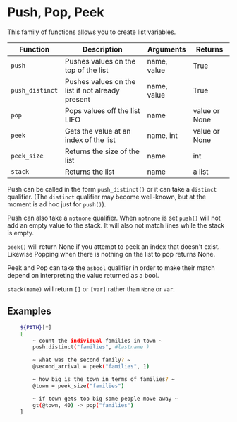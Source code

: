 
# Push, Pop, Peek

This family of functions allows you to create list variables.

| Function       | Description                                  | Arguments     | Returns       |
|----------------|----------------------------------------------|---------------|---------------|
| `push`         | Pushes values on the top of the list         | name, value   | True          |
| `push_distinct`| Pushes values on the list if not already present | name, value | True        |
| `pop`          | Pops values off the list LIFO                | name          | value or None |
| `peek`         | Gets the value at an index of the list       | name, int     | value or None |
| `peek_size`    | Returns the size of the list                 | name          | int           |
| `stack`        | Returns the list                             | name          | a list        |

Push can be called in the form `push_distinct()` or it can take a `distinct` qualifier. (The `distinct` qualifier may become well-known, but at the moment is ad hoc just for `push()`).

Push can also take a `notnone` qualifier. When `notnone` is set `push()` will not add an empty value to the stack. It will also not match lines while the stack is empty.

`peek()` will return None if you attempt to peek an index that doesn't exist. Likewise Popping when there is nothing on the list to pop returns None.

Peek and Pop can take the `asbool` qualifier in order to make their match depend on interpreting the value returned as a bool.

`stack(name)` will return `[]` or `[var]` rather than `None` or `var`.

## Examples

```bash
    ${PATH}[*]
    [
        ~ count the individual families in town ~
        push.distinct("families", #lastname )

        ~ what was the second family? ~
        @second_arrival = peek("families", 1)

        ~ how big is the town in terms of families? ~
        @town = peek_size("families")

        ~ if town gets too big some people move away ~
        gt(@town, 40) -> pop("families")
    ]
```


